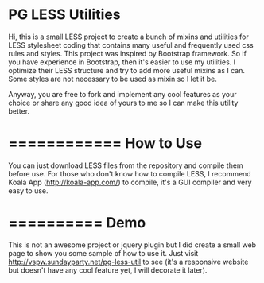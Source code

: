 PG LESS Utilities
============

Hi, this is a small LESS project to create a bunch of mixins and utilities for LESS stylesheet coding that contains many useful and frequently used css rules and styles. This project was inspired by Bootstrap framework. So if you have experience in Bootstrap, then it's easier to use my utilities. I optimize their LESS structure and try to add more useful mixins as I can. Some styles are not necessary to be used as mixin so I let it be. 

Anyway, you are free to fork and implement any cool features as your choice or share any good idea of yours to me so I can make this utility better.


============
How to Use
============
You can just download LESS files from the repository and compile them before use. For those who don't know how to compile LESS, I recommend Koala App (http://koala-app.com/) to compile, it's a GUI compiler and very easy to use.


==========
Demo
==========
This is not an awesome project or jquery plugin but I did create a small web page to show you some sample of how to use it. Just visit http://vspw.sundayparty.net/pg-less-util to see (it's a responsive website but doesn't have any cool feature yet, I will decorate it later).
